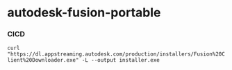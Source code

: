autodesk-fusion-portable
========================
### CICD
`curl "https://dl.appstreaming.autodesk.com/production/installers/Fusion%20Client%20Downloader.exe" -L --output installer.exe`
